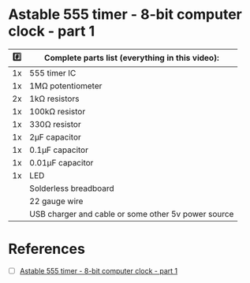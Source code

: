 # Astable 555 timer - 8-bit computer clock - part 1


| :hash: | Complete parts list (everything in this video): |
|-|-|
| 1x | 555 timer IC |
| 1x | 1MΩ potentiometer |
| 2x | 1kΩ resistors |
| 1x | 100kΩ resistor |
| 1x | 330Ω resistor |
| 1x | 2µF capacitor |
| 1x | 0.1µF capacitor |
| 1x | 0.01µF capacitor |
| 1x | LED |
|    | Solderless breadboard |
|    | 22 gauge wire |
|    | USB charger and cable or some other 5v power source |

# References

- [ ] [Astable 555 timer - 8-bit computer clock - part 1](https://youtu.be/kRlSFm519Bo?si=xiqyJRyITyVJ3dw3)

